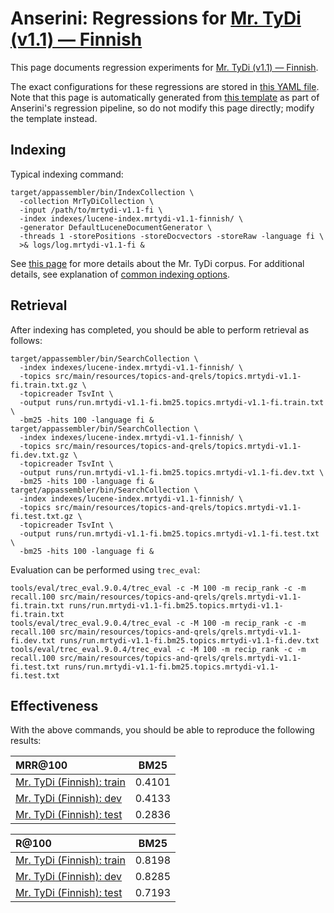 # Anserini: Regressions for [Mr. TyDi (v1.1) &mdash; Finnish](https://github.com/castorini/mr.tydi)

This page documents regression experiments for [Mr. TyDi (v1.1) &mdash; Finnish](https://github.com/castorini/mr.tydi).

The exact configurations for these regressions are stored in [this YAML file](../src/main/resources/regression/mrtydi-v1.1-fi.yaml).
Note that this page is automatically generated from [this template](../src/main/resources/docgen/templates/mrtydi-v1.1-fi.template) as part of Anserini's regression pipeline, so do not modify this page directly; modify the template instead.

## Indexing

Typical indexing command:

```
target/appassembler/bin/IndexCollection \
  -collection MrTyDiCollection \
  -input /path/to/mrtydi-v1.1-fi \
  -index indexes/lucene-index.mrtydi-v1.1-finnish/ \
  -generator DefaultLuceneDocumentGenerator \
  -threads 1 -storePositions -storeDocvectors -storeRaw -language fi \
  >& logs/log.mrtydi-v1.1-fi &
```

See [this page](https://github.com/castorini/mr.tydi) for more details about the Mr. TyDi corpus.
For additional details, see explanation of [common indexing options](common-indexing-options.md).

## Retrieval

After indexing has completed, you should be able to perform retrieval as follows:

```
target/appassembler/bin/SearchCollection \
  -index indexes/lucene-index.mrtydi-v1.1-finnish/ \
  -topics src/main/resources/topics-and-qrels/topics.mrtydi-v1.1-fi.train.txt.gz \
  -topicreader TsvInt \
  -output runs/run.mrtydi-v1.1-fi.bm25.topics.mrtydi-v1.1-fi.train.txt \
  -bm25 -hits 100 -language fi &
target/appassembler/bin/SearchCollection \
  -index indexes/lucene-index.mrtydi-v1.1-finnish/ \
  -topics src/main/resources/topics-and-qrels/topics.mrtydi-v1.1-fi.dev.txt.gz \
  -topicreader TsvInt \
  -output runs/run.mrtydi-v1.1-fi.bm25.topics.mrtydi-v1.1-fi.dev.txt \
  -bm25 -hits 100 -language fi &
target/appassembler/bin/SearchCollection \
  -index indexes/lucene-index.mrtydi-v1.1-finnish/ \
  -topics src/main/resources/topics-and-qrels/topics.mrtydi-v1.1-fi.test.txt.gz \
  -topicreader TsvInt \
  -output runs/run.mrtydi-v1.1-fi.bm25.topics.mrtydi-v1.1-fi.test.txt \
  -bm25 -hits 100 -language fi &
```

Evaluation can be performed using `trec_eval`:

```
tools/eval/trec_eval.9.0.4/trec_eval -c -M 100 -m recip_rank -c -m recall.100 src/main/resources/topics-and-qrels/qrels.mrtydi-v1.1-fi.train.txt runs/run.mrtydi-v1.1-fi.bm25.topics.mrtydi-v1.1-fi.train.txt
tools/eval/trec_eval.9.0.4/trec_eval -c -M 100 -m recip_rank -c -m recall.100 src/main/resources/topics-and-qrels/qrels.mrtydi-v1.1-fi.dev.txt runs/run.mrtydi-v1.1-fi.bm25.topics.mrtydi-v1.1-fi.dev.txt
tools/eval/trec_eval.9.0.4/trec_eval -c -M 100 -m recip_rank -c -m recall.100 src/main/resources/topics-and-qrels/qrels.mrtydi-v1.1-fi.test.txt runs/run.mrtydi-v1.1-fi.bm25.topics.mrtydi-v1.1-fi.test.txt
```

## Effectiveness

With the above commands, you should be able to reproduce the following results:

| MRR@100                                                                                                      | BM25      |
|:-------------------------------------------------------------------------------------------------------------|-----------|
| [Mr. TyDi (Finnish): train](https://github.com/castorini/mr.tydi)                                            | 0.4101    |
| [Mr. TyDi (Finnish): dev](https://github.com/castorini/mr.tydi)                                              | 0.4133    |
| [Mr. TyDi (Finnish): test](https://github.com/castorini/mr.tydi)                                             | 0.2836    |


| R@100                                                                                                        | BM25      |
|:-------------------------------------------------------------------------------------------------------------|-----------|
| [Mr. TyDi (Finnish): train](https://github.com/castorini/mr.tydi)                                            | 0.8198    |
| [Mr. TyDi (Finnish): dev](https://github.com/castorini/mr.tydi)                                              | 0.8285    |
| [Mr. TyDi (Finnish): test](https://github.com/castorini/mr.tydi)                                             | 0.7193    |
